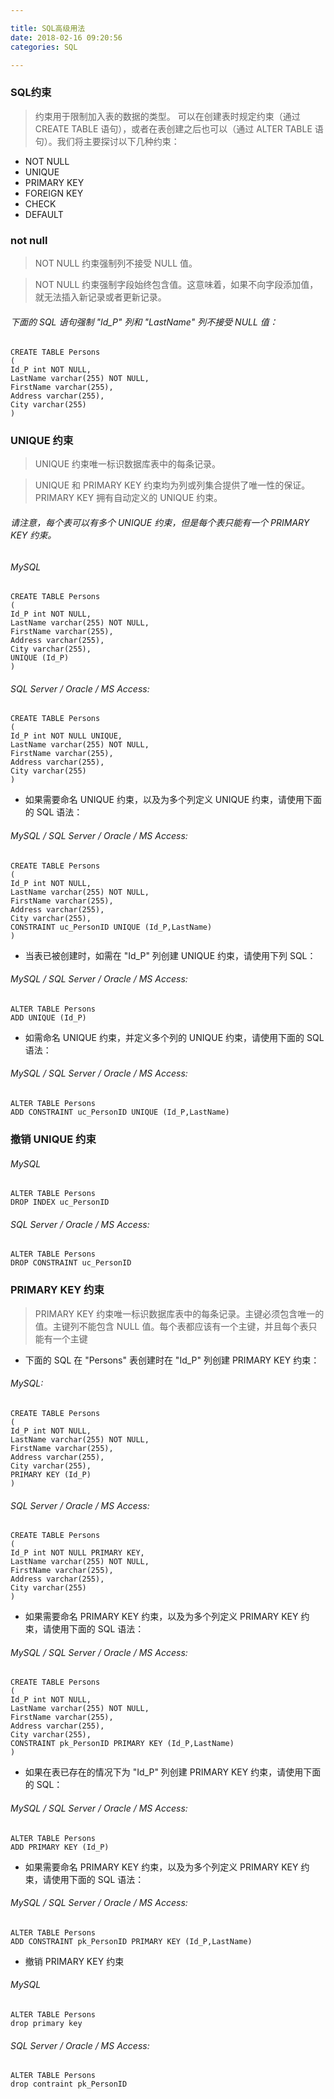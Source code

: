 ```yaml
---

title: SQL高级用法
date: 2018-02-16 09:20:56
categories: SQL

---
```


### SQL约束 

> 约束用于限制加入表的数据的类型。
可以在创建表时规定约束（通过 CREATE TABLE 语句），或者在表创建之后也可以（通过 ALTER TABLE 语句）。我们将主要探讨以下几种约束：

* NOT NULL
* UNIQUE
* PRIMARY KEY
* FOREIGN KEY
* CHECK
* DEFAULT

### not null

> NOT NULL 约束强制列不接受 NULL 值。

> NOT NULL 约束强制字段始终包含值。这意味着，如果不向字段添加值，就无法插入新记录或者更新记录。

###### 下面的 SQL 语句强制 "Id_P" 列和 "LastName" 列不接受 NULL 值：

```
CREATE TABLE Persons
(
Id_P int NOT NULL,
LastName varchar(255) NOT NULL,
FirstName varchar(255),
Address varchar(255),
City varchar(255)
)
```

### UNIQUE 约束

> UNIQUE 约束唯一标识数据库表中的每条记录。

> UNIQUE 和 PRIMARY KEY 约束均为列或列集合提供了唯一性的保证。PRIMARY KEY 拥有自动定义的 UNIQUE 约束。

###### 请注意，每个表可以有多个 UNIQUE 约束，但是每个表只能有一个 PRIMARY KEY 约束。

###### MySQL

```
CREATE TABLE Persons
(
Id_P int NOT NULL,
LastName varchar(255) NOT NULL,
FirstName varchar(255),
Address varchar(255),
City varchar(255),
UNIQUE (Id_P)
)
```

###### SQL Server / Oracle / MS Access:

```
CREATE TABLE Persons
(
Id_P int NOT NULL UNIQUE,
LastName varchar(255) NOT NULL,
FirstName varchar(255),
Address varchar(255),
City varchar(255)
)
```

- 如果需要命名 UNIQUE 约束，以及为多个列定义 UNIQUE 约束，请使用下面的 SQL 语法：

###### MySQL / SQL Server / Oracle / MS Access:
```
CREATE TABLE Persons
(
Id_P int NOT NULL,
LastName varchar(255) NOT NULL,
FirstName varchar(255),
Address varchar(255),
City varchar(255),
CONSTRAINT uc_PersonID UNIQUE (Id_P,LastName)
)
```

- 当表已被创建时，如需在 "Id_P" 列创建 UNIQUE 约束，请使用下列 SQL：

###### MySQL / SQL Server / Oracle / MS Access:
```
ALTER TABLE Persons
ADD UNIQUE (Id_P)
```

- 如需命名 UNIQUE 约束，并定义多个列的 UNIQUE 约束，请使用下面的 SQL 语法：
###### MySQL / SQL Server / Oracle / MS Access:

```
ALTER TABLE Persons
ADD CONSTRAINT uc_PersonID UNIQUE (Id_P,LastName)
```

### 撤销 UNIQUE 约束

###### MySQL

```
ALTER TABLE Persons
DROP INDEX uc_PersonID
```

###### SQL Server / Oracle / MS Access:

```
ALTER TABLE Persons
DROP CONSTRAINT uc_PersonID
```

### PRIMARY KEY 约束

> PRIMARY KEY 约束唯一标识数据库表中的每条记录。主键必须包含唯一的值。主键列不能包含 NULL 值。每个表都应该有一个主键，并且每个表只能有一个主键

- 下面的 SQL 在 "Persons" 表创建时在 "Id_P" 列创建 PRIMARY KEY 约束：

###### MySQL:

```
CREATE TABLE Persons
(
Id_P int NOT NULL,
LastName varchar(255) NOT NULL,
FirstName varchar(255),
Address varchar(255),
City varchar(255),
PRIMARY KEY (Id_P)
)
```

###### SQL Server / Oracle / MS Access:

```
CREATE TABLE Persons
(
Id_P int NOT NULL PRIMARY KEY,
LastName varchar(255) NOT NULL,
FirstName varchar(255),
Address varchar(255),
City varchar(255)
)
```

- 如果需要命名 PRIMARY KEY 约束，以及为多个列定义 PRIMARY KEY 约束，请使用下面的 SQL 语法：

###### MySQL / SQL Server / Oracle / MS Access:

```
CREATE TABLE Persons
(
Id_P int NOT NULL,
LastName varchar(255) NOT NULL,
FirstName varchar(255),
Address varchar(255),
City varchar(255),
CONSTRAINT pk_PersonID PRIMARY KEY (Id_P,LastName)
)
```

- 如果在表已存在的情况下为 "Id_P" 列创建 PRIMARY KEY 约束，请使用下面的 SQL：

###### MySQL / SQL Server / Oracle / MS Access:

```
ALTER TABLE Persons
ADD PRIMARY KEY (Id_P)
```

- 如果需要命名 PRIMARY KEY 约束，以及为多个列定义 PRIMARY KEY 约束，请使用下面的 SQL 语法：

###### MySQL / SQL Server / Oracle / MS Access:

```
ALTER TABLE Persons
ADD CONSTRAINT pk_PersonID PRIMARY KEY (Id_P,LastName)
```

- 撤销 PRIMARY KEY 约束

###### MySQL

```
ALTER TABLE Persons
drop primary key
```

###### SQL Server / Oracle / MS Access:

```
ALTER TABLE Persons
drop contraint pk_PersonID
```
